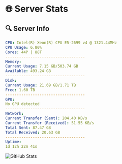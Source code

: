 # 🌐 Server Stats
## 🔍 Server Info
```yaml
CPU: Intel(R) Xeon(R) CPU E5-2699 v4 @ 1321.44MHz
CPU Usage: 6.80%
Cores: 44P | 88T
-----------------------------------
Memory:
Current Usage: 7.15 GB/503.74 GB
Available: 493.24 GB
-----------------------------------
Disk:
Current Usage: 21.69 GB/1.71 TB
Free: 1.60 TB
-----------------------------------
GPU:
No GPU detected
-----------------------------------
Network:
Current Transfer (Sent): 204.40 KB/s
Current Transfer (Received): 51.55 KB/s
Total Sent: 87.47 GB
Total Received: 20.63 GB
-----------------------------------
Uptime:
1d 12h 22m 41s
```
![GitHub Stats](https://img.shields.io/badge/Updated-2025-04-21_05:31:29-blue)